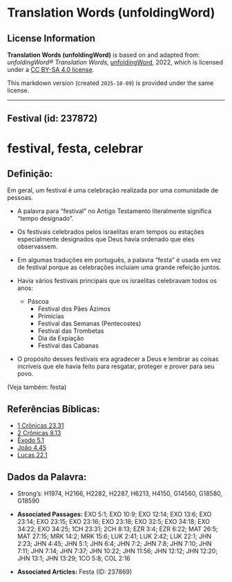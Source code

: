 # Translation Words (unfoldingWord)

## License Information

**Translation Words (unfoldingWord)** is based on and adapted from: _unfoldingWord® Translation Words_, [unfoldingWord](https://unfoldingword.org/utw), 2022, which is licensed under a [CC BY-SA 4.0 license](https://creativecommons.org/licenses/by-sa/4.0/legalcode.en).

This markdown version (created `2025-10-09`) is provided under the same license.



--------------------------------

## Festival (id: 237872)

festival, festa, celebrar
=========================

Definição:
----------

Em geral, um festival é uma celebração realizada por uma comunidade de pessoas.

* A palavra para “festival” no Antigo Testamento literalmente significa “tempo designado”.
* Os festivais celebrados pelos israelitas eram tempos ou estações especialmente designados que Deus havia ordenado que eles observassem.
* Em algumas traduções em português, a palavra “festa” é usada em vez de festival porque as celebrações incluíam uma grande refeição juntos.
* Havia vários festivais principais que os israelitas celebravam todos os anos:

    + Páscoa
        + Festival dos Pães Ázimos
        + Primícias
        + Festival das Semanas (Pentecostes)
        + Festival das Trombetas
        + Dia da Expiação
        + Festival das Cabanas
* O propósito desses festivais era agradecer a Deus e lembrar as coisas incríveis que ele havia feito para resgatar, proteger e prover para seu povo.

(Veja também: festa)

Referências Bíblicas:
---------------------

* [1 Crônicas 23\.31](https://ref.ly/1Chr23:31)
* [2 Crônicas 8\.13](https://ref.ly/2Chr8:13)
* [Êxodo 5\.1](https://ref.ly/Exod5:1)
* [João 4\.45](https://ref.ly/John4:45)
* [Lucas 22\.1](https://ref.ly/Luke22:1)

Dados da Palavra:
-----------------

* Strong’s: H1974, H2166, H2282, H2287, H6213, H4150, G14560, G18580, G18590

* **Associated Passages:** EXO 5:1; EXO 10:9; EXO 12:14; EXO 13:6; EXO 23:14; EXO 23:15; EXO 23:16; EXO 23:18; EXO 32:5; EXO 34:18; EXO 34:22; EXO 34:25; 1CH 23:31; 2CH 8:13; EZR 3:4; EZR 6:22; MAT 26:5; MAT 27:15; MRK 14:2; MRK 15:6; LUK 2:41; LUK 2:42; LUK 22:1; JHN 2:23; JHN 4:45; JHN 5:1; JHN 6:4; JHN 7:2; JHN 7:8; JHN 7:10; JHN 7:11; JHN 7:14; JHN 7:37; JHN 10:22; JHN 11:56; JHN 12:12; JHN 12:20; JHN 13:1; JHN 13:29; 1CO 5:8; COL 2:16
* **Associated Articles:** Festa (ID: 237869)

